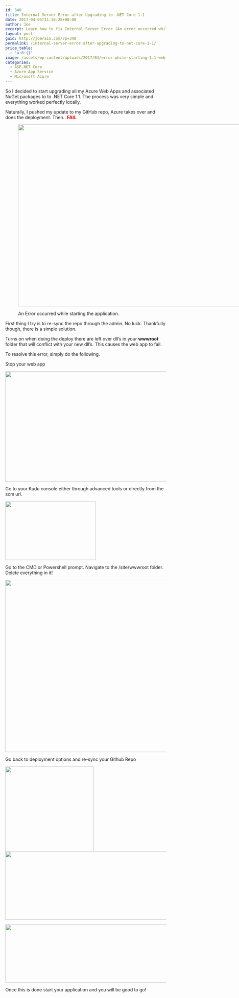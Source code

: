 ```yaml
---
id: 340
title: Internal Server Error after Upgrading to .NET Core 1.1
date: 2017-04-05T11:38:28+00:00
author: Joe
excerpt: Learn how to fix Internal Server Error (An error occurred while starting the application.) after upgrading your Azure web app to .NET Core 1.1
layout: post
guid: http://joeraio.com/?p=340
permalink: /internal-server-error-after-upgrading-to-net-core-1-1/
price_table:
  - 'a:0:{}'
image: /assets/wp-content/uploads/2017/04/error-while-starting-1.1-web-app-azure-app-service.jpg
categories:
  - ASP.NET Core
  - Azure App Service
  - Microsoft Azure
---
```

So I decided to start upgrading all my Azure Web Apps and associated NuGet packages to to .NET Core 1.1. The process was very simple and everything worked perfectly locally.

Naturally, I pushed my update to my GitHub repo, Azure takes over and does the deployment. Then.. **<span style="color: #ff0000;">FAIL</span>**<figure id="attachment_358" style="width: 840px" class="wp-caption alignleft">

<img class="size-large wp-image-358" src="https://joeraio.com/wp-content/uploads/2017/04/web-error-2-1024x694.png" alt="" width="840" height="569" srcset="http://localhost/wp-content/uploads/2017/04/web-error-2-1024x694.png 1024w, http://localhost/wp-content/uploads/2017/04/web-error-2-300x203.png 300w, http://localhost/wp-content/uploads/2017/04/web-error-2-768x520.png 768w, http://localhost/wp-content/uploads/2017/04/web-error-2.png 1088w" sizes="(max-width: 840px) 100vw, 840px" /><figcaption class="wp-caption-text">An Error occurred while starting the application.</figcaption></figure> 

First thing I try is to re-sync the repo through the admin. No luck. Thankfully though, there is a simple solution.

Turns on when doing the deploy there are left over dll&#8217;s in your **wwwroot** folder that will conflict with your new dll&#8217;s. This causes the web app to fail.

To resolve this error, simply do the following.

Stop your web app

<img class="size-full wp-image-342 alignnone" src="https://joeraio.com/wp-content/uploads/2017/04/stop.png" alt="" width="844" height="345" srcset="http://localhost/wp-content/uploads/2017/04/stop.png 844w, http://localhost/wp-content/uploads/2017/04/stop-300x123.png 300w, http://localhost/wp-content/uploads/2017/04/stop-768x314.png 768w" sizes="(max-width: 844px) 100vw, 844px" />

Go to your Kudu console either through advanced tools or directly from the scm url.

<img class="size-full wp-image-343 alignnone" src="https://joeraio.com/wp-content/uploads/2017/04/kudu-advanced-tools.png" alt="" width="283" height="184" />

Go to the CMD or Powershell prompt. Navigate to the /site/wwwroot folder. Delete everything in it!

<img class="size-large wp-image-349 alignnone" src="https://joeraio.com/wp-content/uploads/2017/04/www-root-empty-1024x657.png" alt="" width="840" height="539" srcset="http://localhost/wp-content/uploads/2017/04/www-root-empty-1024x657.png 1024w, http://localhost/wp-content/uploads/2017/04/www-root-empty-300x192.png 300w, http://localhost/wp-content/uploads/2017/04/www-root-empty-768x493.png 768w, http://localhost/wp-content/uploads/2017/04/www-root-empty.png 1082w" sizes="(max-width: 840px) 100vw, 840px" />

Go back to deployment options and re-sync your Github Repo

<img class="alignleft size-full wp-image-350" src="https://joeraio.com/wp-content/uploads/2017/04/deployment-options.png" alt="" width="277" height="265" /><img class="size-full wp-image-351 alignnone" src="https://joeraio.com/wp-content/uploads/2017/04/github-azure-web-app-sync.png" alt="" width="592" height="215" srcset="http://localhost/wp-content/uploads/2017/04/github-azure-web-app-sync.png 592w, http://localhost/wp-content/uploads/2017/04/github-azure-web-app-sync-300x109.png 300w" sizes="(max-width: 592px) 100vw, 592px" />

<img class="alignleft size-full wp-image-353" src="https://joeraio.com/wp-content/uploads/2017/04/github-sync-confirm.png" alt="" width="940" height="182" srcset="http://localhost/wp-content/uploads/2017/04/github-sync-confirm.png 940w, http://localhost/wp-content/uploads/2017/04/github-sync-confirm-300x58.png 300w, http://localhost/wp-content/uploads/2017/04/github-sync-confirm-768x149.png 768w" sizes="(max-width: 940px) 100vw, 940px" />

Once this is done start your application and you will be good to go!